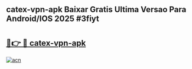 ## catex-vpn-apk Baixar Gratis Ultima Versao Para Android/IOS 2025 #3fiyt

# <h2><a href="https://ainizakaria.my?title=catex-vpn-apk&ref=20M">🔗👉 🔴 catex-vpn-apk</a></h2>

[![acn](https://github.com/user-attachments/assets/0f9c940e-d8b0-45ae-aac7-cd30a18b3e1c)](https://ainizakaria.my?title=catex-vpn-apk&ref=20M)


